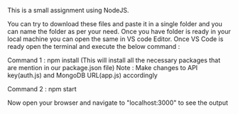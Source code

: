 This is a small assignment using NodeJS.

You can try to download these files and paste it in a single folder and you can name the folder as per your need. Once you have folder is ready in your local machine you can open the same in VS code Editor. Once VS Code is ready open the terminal and execute the below command :

Command 1 : npm install (This will install all the necessary packages that are mention in our package.json file)
Note : Make changes to API key(auth.js) and MongoDB URL(app.js) accordingly
 
Command 2 : npm start

Now open your browser and navigate to "localhost:3000" to see the output
